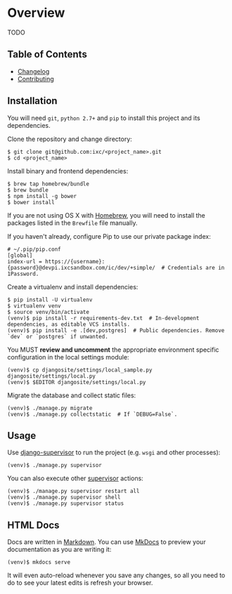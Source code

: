 # Overview

TODO

## Table of Contents

  * [Changelog]
  * [Contributing]

## Installation

You will need `git`, `python 2.7+` and `pip` to install this project and its
dependencies.

Clone the repository and change directory:

    $ git clone git@github.com:ixc/<project_name>.git
    $ cd <project_name>

Install binary and frontend dependencies:

    $ brew tap homebrew/bundle
    $ brew bundle
    $ npm install -g bower
    $ bower install

If you are not using OS X with [Homebrew], you will need to install
the packages listed in the `Brewfile` file manually.

If you haven't already, configure Pip to use our private package index:

    # ~/.pip/pip.conf
    [global]
    index-url = https://{username}:{password}@devpi.ixcsandbox.com/ic/dev/+simple/  # Credentials are in 1Password.

Create a virtualenv and install dependencies:

    $ pip install -U virtualenv
    $ virtualenv venv
    $ source venv/bin/activate
    (venv)$ pip install -r requirements-dev.txt  # In-development dependencies, as editable VCS installs.
    (venv)$ pip install -e .[dev,postgres]  # Public dependencies. Remove `dev` or `postgres` if unwanted.

You MUST **review and uncomment** the appropriate environment specific
configuration in the local settings module:

    (venv)$ cp djangosite/settings/local_sample.py djangosite/settings/local.py
    (venv)$ $EDITOR djangosite/settings/local.py

Migrate the database and collect static files:

    (venv)$ ./manage.py migrate
    (venv)$ ./manage.py collectstatic  # If `DEBUG=False`.

## Usage

Use [django-supervisor] to run the project (e.g. `wsgi` and other processes):

    (venv)$ ./manage.py supervisor

You can also execute other [supervisor] actions:

    (venv)$ ./manage.py supervisor restart all
    (venv)$ ./manage.py supervisor shell
    (venv)$ ./manage.py supervisor status

## HTML Docs

Docs are written in [Markdown]. You can use [MkDocs] to preview your
documentation as you are writing it:

    (venv)$ mkdocs serve

It will even auto-reload whenever you save any changes, so all you need to do
to see your latest edits is refresh your browser.

[Changelog]: changelog.md
[Contributing]: contributing.md
[django-supervisor]: https://github.com/rfk/django-supervisor
[Homebrew]: http://brew.sh/
[Markdown]: http://daringfireball.net/projects/markdown/
[MkDocs]: http://mkdocs.org
[supervisor]: http://supervisord.org/
